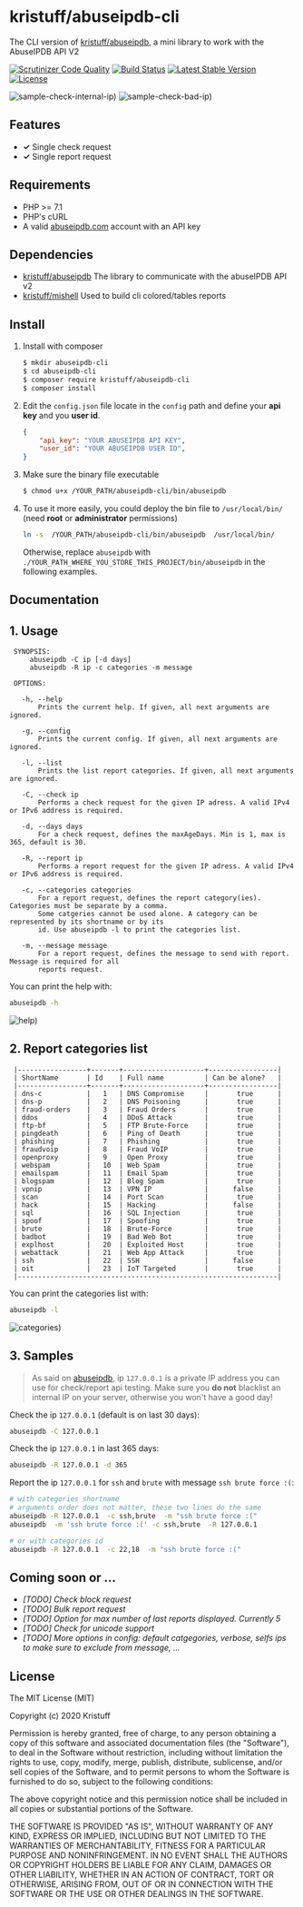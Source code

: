 # kristuff/abuseipdb-cli
The CLI version of [kristuff/abuseipdb](https://github.com/kristuff/abuseipdb), a mini library to work with the AbuseIPDB API V2

[![Scrutinizer Code Quality](https://scrutinizer-ci.com/g/kristuff/abuseipdb-cli/badges/quality-score.png?b=master)](https://scrutinizer-ci.com/g/kristuff/abuseipdb-cli/?branch=master)
[![Build Status](https://scrutinizer-ci.com/g/kristuff/abuseipdb-cli/badges/build.png?b=master)](https://scrutinizer-ci.com/g/kristuff/abuseipdb-cli/build-status/master)
[![Latest Stable Version](https://poser.pugx.org/kristuff/abuseipdb-cli/v/stable)](https://packagist.org/packages/kristuff/abuseipdb-cli)
[![License](https://poser.pugx.org/kristuff/abuseipdb-cli/license)](https://packagist.org/packages/kristuff/abuseipdb-cli)

![sample-check-internal-ip)](doc/sample-check-internal-ip.png)
![sample-check-bad-ip)](doc/sample-check-bad-ip.png)

Features
--------
- **✓** Single check request
- **✓** Single report request



Requirements
------------
- PHP >= 7.1
- PHP's cURL  
- A valid [abuseipdb.com](https://abuseipdb.com) account with an API key

Dependencies
------------
- [kristuff/abuseipdb](https://github.com/kristuff/abuseipdb) The library to communicate with the abuseIPDB API v2
- [kristuff/mishell](https://github.com/kristuff/mishell) Used to build cli colored/tables reports

Install
-------

1. Install with composer

    ```bash
    $ mkdir abuseipdb-cli
    $ cd abuseipdb-cli
    $ composer require kristuff/abuseipdb-cli
    $ composer install
    ```

2. Edit the `config.json` file locate in the `config` path and define your **api key** and you **user id**.

    ```json
    {
        "api_key": "YOUR ABUSEIPDB API KEY",
        "user_id": "YOUR ABUSEIPDB USER ID",
    }
    ```
3. Make sure the binary file executable

    ```bash
    $ chmod u+x /YOUR_PATH/abuseipdb-cli/bin/abuseipdb
    ```

4. To use it more easily, you could deploy the bin file to `/usr/local/bin/` (need **root** or **administrator** permissions)

    ```bash
    ln -s  /YOUR_PATH/abuseipdb-cli/bin/abuseipdb  /usr/local/bin/
    ```

    Otherwise, replace `abuseipdb` with `./YOUR_PATH_WHERE_YOU_STORE_THIS_PROJECT/bin/abuseipdb` in the following examples.


Documentation
-------------

## 1. Usage
```
 SYNOPSIS:
     abuseipdb -C ip [-d days]
     abuseipdb -R ip -c categories -m message

 OPTIONS:

   -h, --help
       Prints the current help. If given, all next arguments are ignored.

   -g, --config
       Prints the current config. If given, all next arguments are ignored.

   -l, --list
       Prints the list report categories. If given, all next arguments are ignored.

   -C, --check ip
       Performs a check request for the given IP adress. A valid IPv4 or IPv6 address is required.

   -d, --days days
       For a check request, defines the maxAgeDays. Min is 1, max is 365, default is 30.

   -R, --report ip
       Performs a report request for the given IP adress. A valid IPv4 or IPv6 address is required.

   -c, --categories categories
       For a report request, defines the report category(ies). Categories must be separate by a comma.
       Some catgeries cannot be used alone. A category can be represented by its shortname or by its
       id. Use abuseipdb -l to print the categories list.

   -m, --message message
       For a report request, defines the message to send with report. Message is required for all
       reports request.
```

You can print the help with:
```bash
abuseipdb -h
```
![help)](doc/help.png)

## 2. Report categories list
```
 |-----------------+-------+--------------------+-----------------|
 | ShortName       | Id    | Full name          | Can be alone?   |
 |-----------------+-------+--------------------+-----------------|
 | dns-c           |   1   | DNS Compromise     |       true      |
 | dns-p           |   2   | DNS Poisoning      |       true      |
 | fraud-orders    |   3   | Fraud Orders       |       true      |
 | ddos            |   4   | DDoS Attack        |       true      |
 | ftp-bf          |   5   | FTP Brute-Force    |       true      |
 | pingdeath       |   6   | Ping of Death      |       true      |
 | phishing        |   7   | Phishing           |       true      |
 | fraudvoip       |   8   | Fraud VoIP         |       true      |
 | openproxy       |   9   | Open Proxy         |       true      |
 | webspam         |   10  | Web Spam           |       true      |
 | emailspam       |   11  | Email Spam         |       true      |
 | blogspam        |   12  | Blog Spam          |       true      |
 | vpnip           |   13  | VPN IP             |      false      |
 | scan            |   14  | Port Scan          |       true      |
 | hack            |   15  | Hacking            |      false      |
 | sql             |   16  | SQL Injection      |       true      |
 | spoof           |   17  | Spoofing           |       true      |
 | brute           |   18  | Brute-Force        |       true      |
 | badbot          |   19  | Bad Web Bot        |       true      |
 | explhost        |   20  | Exploited Host     |       true      |
 | webattack       |   21  | Web App Attack     |       true      |
 | ssh             |   22  | SSH                |      false      |
 | oit             |   23  | IoT Targeted       |       true      |
 |----------------------------------------------------------------|
```

You can print the categories list with:
```bash
abuseipdb -l
```
![categories)](doc/categories.png)

## 3. Samples

>  As said on [abuseipdb](https://www.abuseipdb.com/check/127.0.0.1), ip `127.0.0.1` is a private IP address you can use for check/report api testing. Make sure you **do not** blacklist an internal IP on your server, otherwise you won't have a good day! 

Check the ip `127.0.0.1` (default is on last 30 days): 
```bash
abuseipdb -C 127.0.0.1 
```

Check the ip `127.0.0.1` in last 365 days: 
```bash
abuseipdb -R 127.0.0.1 -d 365
```

Report the ip `127.0.0.1` for `ssh` and `brute` with message `ssh brute force :(`: 
```bash
# with categories shortname
# arguments order does not matter, these two lines do the same
abuseipdb -R 127.0.0.1  -c ssh,brute  -m "ssh brute force :("
abuseipdb  -m 'ssh brute force :(' -c ssh,brute  -R 127.0.0.1

# or with categories id
abuseipdb -R 127.0.0.1  -c 22,18  -m "ssh brute force :("

```

Coming soon or ...
------------------
- *\[TODO\]* *Check block request*  
- *\[TODO\]* *Bulk report request*
- *\[TODO\]* *Option for max number of last reports displayed. Currently 5*
- *\[TODO\]* *Check for unicode support*
- *\[TODO\]* *More options in config: default catgegories, verbose, selfs ips to make sure to exclude from message, ...*


License
-------

The MIT License (MIT)

Copyright (c) 2020 Kristuff

Permission is hereby granted, free of charge, to any person obtaining a copy
of this software and associated documentation files (the "Software"), to deal
in the Software without restriction, including without limitation the rights
to use, copy, modify, merge, publish, distribute, sublicense, and/or sell
copies of the Software, and to permit persons to whom the Software is
furnished to do so, subject to the following conditions:

The above copyright notice and this permission notice shall be included in
all copies or substantial portions of the Software.

THE SOFTWARE IS PROVIDED "AS IS", WITHOUT WARRANTY OF ANY KIND, EXPRESS OR
IMPLIED, INCLUDING BUT NOT LIMITED TO THE WARRANTIES OF MERCHANTABILITY,
FITNESS FOR A PARTICULAR PURPOSE AND NONINFRINGEMENT. IN NO EVENT SHALL THE
AUTHORS OR COPYRIGHT HOLDERS BE LIABLE FOR ANY CLAIM, DAMAGES OR OTHER
LIABILITY, WHETHER IN AN ACTION OF CONTRACT, TORT OR OTHERWISE, ARISING FROM,
OUT OF OR IN CONNECTION WITH THE SOFTWARE OR THE USE OR OTHER DEALINGS IN
THE SOFTWARE.
